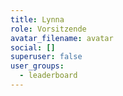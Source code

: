 ```yaml
---
title: Lynna
role: Vorsitzende
avatar_filename: avatar
social: []
superuser: false
user_groups:
  - leaderboard
---
```

